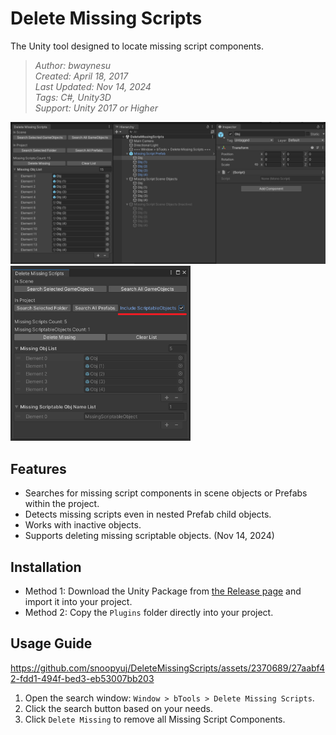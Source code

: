 # Delete Missing Scripts

The Unity tool designed to locate missing script components.

> _Author: bwaynesu_  
> _Created: April 18, 2017_  
> _Last Updated: Nov 14, 2024_  
> _Tags: C#, Unity3D_  
> _Support: Unity 2017 or Higher_

![Preview](./Preview/Preview.png)
<img height="280" alt="Preview02" src="./Preview/Preview02.png"/>

## Features

- Searches for missing script components in scene objects or Prefabs within the project.
- Detects missing scripts even in nested Prefab child objects.
- Works with inactive objects.
- Supports deleting missing scriptable objects. (Nov 14, 2024)

## Installation

- Method 1: Download the Unity Package from [the Release page](https://github.com/snoopyuj/DeleteMissingScripts/releases) and import it into your project.
- Method 2: Copy the `Plugins` folder directly into your project.

## Usage Guide

https://github.com/snoopyuj/DeleteMissingScripts/assets/2370689/27aabf42-fdd1-494f-bed3-eb53007bb203

1. Open the search window: `Window > bTools > Delete Missing Scripts`.
2. Click the search button based on your needs.
3. Click `Delete Missing` to remove all Missing Script Components.
